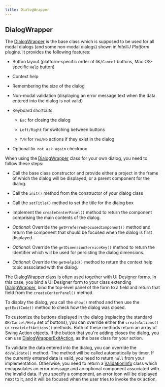 ```yaml
---
title: DialogWrapper
---
```



## DialogWrapper

The
[DialogWrapper](upsource:///platform/platform-api/src/com/intellij/openapi/ui/DialogWrapper.java)
is the base class which is supposed to be used for all modal dialogs (and some non-modal dialogs) shown in *IntelliJ Platform* plugins.
It provides the following features:

*  Button layout (platform-specific order of `OK/Cancel` buttons, Mac OS-specific `Help` button)

*  Context help

*  Remembering the size of the dialog

*  Non-modal validation (displaying an error message text when the data entered into the dialog is not valid)

*  Keyboard shortcuts

    *  `Esc` for closing the dialog

    *   `Left/Right` for switching between buttons

    *   `Y/N` for `Yes/No` actions if they exist in the dialog

*  Optional `Do not ask again` checkbox


When using the
[DialogWrapper](upsource:///platform/platform-api/src/com/intellij/openapi/ui/DialogWrapper.java)
class for your own dialog, you need to follow these steps:

*  Call the base class constructor and provide either a project in the frame of which the dialog will be displayed, or a parent component for the dialog.

*  Call the `init()` method from the constructor of your dialog class

*  Call the `setTitle()` method to set the title for the dialog box

*  Implement the `createCenterPanel()` method to return the component comprising the main contents of the dialog.

*  *Optional*: Override the `getPreferredFocusedComponent()` method and return the component that should be focused when the dialog is first displayed.

*  *Optional*: Override the `getDimensionServiceKey()` method to return the identifier which will be used for persisting the dialog dimensions.

*  *Optional*: Override the `getHelpId()` method to return the context help topic associated with the dialog.

The
[DialogWrapper](upsource:///platform/platform-api/src/com/intellij/openapi/ui/DialogWrapper.java)
class is often used together with UI Designer forms.
In this case, you bind a UI Designer form to your class extending
[DialogWrapper](upsource:///platform/platform-api/src/com/intellij/openapi/ui/DialogWrapper.java),
bind the top-level panel of the form to a field and return that field from the `createCenterPanel()` method.

To display the dialog, you call the `show()` method and then use the `getExitCode()` method to check how the dialog was closed.

To customize the buttons displayed in the dialog (replacing the standard `OK/Cancel/Help` set of buttons), you can override either the `createActions()` or `createLeftActions()` methods.
Both of these methods return an array of Swing Action objects.
If the button that you're adding closes the dialog, you can use
[DialogWrapperExitAction](upsource:///platform/platform-api/src/com/intellij/openapi/ui/DialogWrapper.java),
as the base class for your action.

To validate the data entered into the dialog, you can override the `doValidate()` method.
The method will be called automatically by timer.
If the currently entered data is valid, you need to return `null` from your implementation.
Otherwise, you need to return a
[ValidationInfo](upsource:///platform/platform-api/src/com/intellij/openapi/ui/ValidationInfo.java)
class which encapsulates an error message and an optional component associated with the invalid data.
If you specify a component, an error icon will be displayed next to it, and it will be focused when the user tries to invoke the `OK` action.

